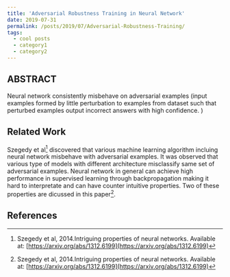 ```yaml
---
title: 'Adversarial Robustness Training in Neural Network'
date: 2019-07-31
permalink: /posts/2019/07/Adversarial-Robustness-Training/
tags:
  - cool posts
  - category1
  - category2
---
```

## ABSTRACT ##
Neural network consistently misbehave on adversarial examples (input examples formed by little perturbation to examples from dataset such that perturbed examples output incorrect answers with high confidence. )

## Related Work ##
Szegedy et al[^SzZaSuBrErGoFe2014] discovered that various machine learning algorithm incluing neural network misbehave with adversarial examples. It was observed that various type of models with different 
architecture misclassify same set of adversarial examples. Neural network in general can achieve high performance in supervised learning through backpropagation making it hard to interpretate and can have
counter intuitive properties. Two of these properties are dicussed in this paper[^SzZaSuBrErGoFe2014].  


















## References ##

[^SzZaSuBrErGoFe2014]: Szegedy et al, 2014.Intriguing properties of neural networks. Available at: [https://arxiv.org/abs/1312.6199](https://arxiv.org/abs/1312.6199)
